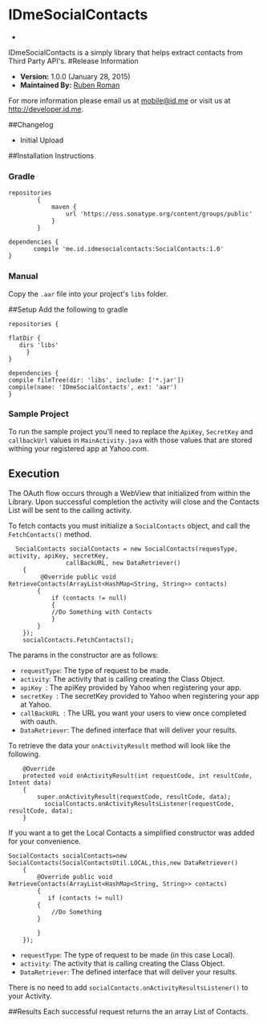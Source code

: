 # IDmeSocialContacts
-
IDmeSocialContacts is a simply library that helps extract contacts from Third Party API's.
#Release Information 
- **Version:** 1.0.0 (January 28, 2015)
- **Maintained By:** [Ruben Roman](https://github.com/rubsnick)

For more information please email us at mobile@id.me or visit us at http://developer.id.me.

##Changelog
- Initial Upload


##Installation Instructions
### Gradle
```
repositories
        {
            maven {
                url 'https://oss.sonatype.org/content/groups/public'
            }
        }

dependencies {
       compile 'me.id.idmesocialcontacts:SocialContacts:1.0'
}
```

### Manual
Copy the `.aar` file into your project's `libs` folder.

##Setup
Add the following to gradle 

```
repositories {

flatDir {
   dirs 'libs'
     }
}

dependencies {
compile fileTree(dir: 'libs', include: ['*.jar'])
compile(name: 'IDmeSocialContacts', ext: 'aar')
}
```

### Sample Project
To run the sample project you'll need to replace the `ApiKey`, `SecretKey` and `callbackUrl` values in `MainActivity.java` with those values that are stored withing your registered app at Yahoo.com.

## Execution
The OAuth flow  occurs through a WebView that initialized from within the Library. Upon successful completion the activity will close and the Contacts List will be sent to the calling activity.

To fetch contacts you must initialize a `SocialContacts` object, and call the `FetchContacts()` method.

      SocialContacts socialContacts = new SocialContacts(requesType, activity, apiKey, secretKey,
                    callBackURL, new DataRetriever()
        {
             @Override public void RetrieveContacts(ArrayList<HashMap<String, String>> contacts)
            {
                if (contacts != null)
                {
                //Do Something with Contacts
                }
            }
        });
        socialContacts.FetchContacts();  


The params in the constructor are as follows:

- `requestType`: The type of request to be made.
- `activity`: The activity that is calling creating the Class Object.
- `apiKey `: The apiKey provided by Yahoo when registering your app.
- `secretKey `: The secretKey provided to Yahoo when registering your app at Yahoo.
- `callBackURL `: The URL you want your users to view once completed with oauth.
- `DataRetriever`: The defined interface that will deliver your results.

To retrieve the data your `onActivityResult` method will look like the following.

```
    @Override
    protected void onActivityResult(int requestCode, int resultCode, Intent data)
    {
        super.onActivityResult(requestCode, resultCode, data);
          socialContacts.onActivityResultsListener(requestCode, resultCode, data);
    }
```

If you want a to get the Local Contacts a simplified constructor was added for your convenience.

    SocialContacts socialContacts=new SocialContacts(SocialContactsUtil.LOCAL,this,new DataRetriever()
        {
            @Override public void RetrieveContacts(ArrayList<HashMap<String, String>> contacts)
            {
               if (contacts != null)
            {
                //Do Something
            }

            }
        });
        
- `requestType`: The type of request to be made (in this case Local).
- `activity`: The activity that is calling creating the Class Object.
- `DataRetriever`: The defined interface that will deliver your results.

There is no need to add `socialContacts.onActivityResultsListener()` to your Activity.

##Results
Each successful request returns the an array List of Contacts.


